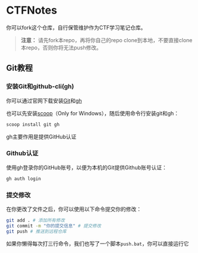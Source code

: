 # CTFNotes

你可以fork这个仓库，自行保管维护作为CTF学习笔记仓库。

> **注意：** 请先fork本repo，再将你自己的repo clone到本地，不要直接clone本repo，否则你将无法push修改。

## Git教程

### 安装Git和github-cli(gh)

你可以通过官网下载安装[Git](https://git-scm.com/)和[gh](https://cli.github.com/)

也可以先安装[scoop](https://scoop.sh/)（Only for Windows），随后使用命令行安装git和gh：

```bash
scoop install git gh
```

gh主要作用是提供GitHub认证

### Github认证

使用gh登录你的GitHub账号，以便为本机的Git提供Github账号认证：

```bash
gh auth login
```

### 提交修改

在你更改了文件之后，你可以使用以下命令提交你的修改：

```bash
git add . # 添加所有修改
git commit -m "你的提交信息" # 提交修改
git push # 推送到远程仓库
```

如果你懒得每次打三行命令，我们也写了一个脚本`push.bat`，你可以直接运行它
